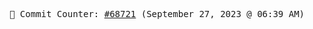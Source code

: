 <p align="center">
    <samp>
        📮 Commit Counter: <a href="https://github.com/Javascript-void0/Javascript-void0/commits/main">#68721</a> (September 27, 2023 @ 06:39 AM)
    </samp>
</p>